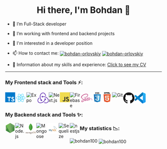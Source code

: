 <h1 align="center">Hi there, I'm Bohdan 👋</h1>

- 🌱 I’m Full-Stack developer
- 🔭 I’m working with frontend and backend projects
- 👯 I'm interested in a developer position

- 📫 How to contact me: <a target="_blank" rel="noopener noreferrer" href="https://www.linkedin.com/in/bohdan-orlovskiy/"><img align="center" src="https://www.vectorlogo.zone/logos/telegram/telegram-icon.svg" alt="bohdan-orlovskiy" height="30" width="30" /></a>
  <a target="_blank" rel="noopener noreferrer" href="https://www.linkedin.com/in/bohdan-orlovskiy/"><img align="center" src="https://www.vectorlogo.zone/logos/linkedin/linkedin-tile.svg" alt="bohdan-orlovskiy" height="30" width="30" /></a>

- 📄 Information about my skills and experience: <a target="blank" rel="noopener noreferrer" href="https://bohdan100.github.io/CV/">Сlick to see my CV</a>

---

### My Frontend stack and Tools ⚡:

<div>
<p dir="auto"><a target="_blank" rel="noopener noreferrer" href="https://www.typescriptlang.org/"><img align="left" alt="JavaScript" width="32px" src="https://raw.githubusercontent.com/github/explore/80688e429a7d4ef2fca1e82350fe8e3517d3494d/topics/typescript/typescript.png" style="max-width: 100%;"/></a></p>

<p dir="auto"><a target="_blank" rel="noopener noreferrer" href="https://reactjs.org/"><img align="left" alt="React" width="36px" src="https://raw.githubusercontent.com/github/explore/80688e429a7d4ef2fca1e82350fe8e3517d3494d/topics/react/react.png" style="max-width: 100%;"/></a></p>

<p dir="auto"><a target="_blank" rel="noopener noreferrer" href="https://docs.expo.dev/"><img align="left" alt="Expo" width="36px" src="https://www.vectorlogo.zone/logos/expoio/expoio-ar21.svg" style="max-width: 100%;"/></a></p>

<p dir="auto"><a target="_blank" rel="noopener noreferrer" href="https://redux.js.org"><img align="left" src="https://raw.githubusercontent.com/devicons/devicon/master/icons/redux/redux-original.svg" alt="Redux" width="36px" style="max-width: 100%;"/></a></p>

<p dir="auto"><a target="_blank" rel="noopener noreferrer" href="https://nextjs.org/docs"><img align="left" alt="Next.js" width="36px" src="https://encrypted-tbn0.gstatic.com/images?q=tbn:ANd9GcR2quKRX2nRdpil6la8wQNSyyPWo9rJ5PyAuA&usqp=CAU" style="max-width: 100%;"></a></p>

<p dir="auto"><a target="_blank" rel="noopener noreferrer" href="https://developer.mozilla.org/en-US/docs/Web/JavaScript"><img align="left" alt="JavaScript" width="32px" src="https://raw.githubusercontent.com/github/explore/80688e429a7d4ef2fca1e82350fe8e3517d3494d/topics/javascript/javascript.png" style="max-width: 100%;"/></a></p>

<p dir="auto"><a target="_blank" rel="noopener noreferrer" href="https://firebase.google.com/"><img align="left" alt="Firebase" width="36px" src="https://www.vectorlogo.zone/logos/firebase/firebase-icon.svg" style="max-width: 100%;"/></a></p>

<p dir="auto"><a target="_blank" rel="noopener noreferrer" href="https://sass-lang.com/documentation/"><img align="left" alt="Sass" width="36px" src="https://raw.githubusercontent.com/github/explore/80688e429a7d4ef2fca1e82350fe8e3517d3494d/topics/sass/sass.png" style="max-width: 100%;"/></a></p>

<p dir="auto"><a target="_blank" rel="noopener noreferrer" href="https://developer.mozilla.org/en-US/docs/Web/CSS"><img align="left" alt="CSS3" width="32px" src="https://raw.githubusercontent.com/github/explore/80688e429a7d4ef2fca1e82350fe8e3517d3494d/topics/css/css.png" style="max-width: 100%;"/></a></p>

<p dir="auto"><a target="_blank" rel="noopener noreferrer" href="https://developer.mozilla.org/en-US/docs/Web/HTML"><img align="left" alt="HTML5" width="32px" src="https://raw.githubusercontent.com/github/explore/80688e429a7d4ef2fca1e82350fe8e3517d3494d/topics/html/html.png" style="max-width: 100%;"/></a></p>

<p dir="auto"><a target="_blank" rel="noopener noreferrer" href="https://git-scm.com/doc"><img align="left" alt="Git" width="36px" src="https://www.vectorlogo.zone/logos/git-scm/git-scm-icon.svg" style="max-width: 100%;"/></a></p>

<p dir="auto"><a target="_blank" rel="noopener noreferrer" href="https://github.com"><img align="left" alt="GitHub" width="36px" src="https://raw.githubusercontent.com/github/explore/78df643247d429f6cc873026c0622819ad797942/topics/github/github.png" style="max-width: 100%;"/></a></p>

<p dir="auto"><a target="_blank" rel="noopener noreferrer" href="https://code.visualstudio.com/"><img alt="Visual Studio Code" width="36px" src="https://raw.githubusercontent.com/github/explore/80688e429a7d4ef2fca1e82350fe8e3517d3494d/topics/visual-studio-code/visual-studio-code.png" style="max-width: 100%;"/></a></p>
</div>

### My Backend stack and Tools ✨:

<div>
<p dir="auto"><a target="_blank" rel="noopener noreferrer" href="https://nodejs.org/en/docs"><img align="left" alt="Node.js" width="32px" src="https://raw.githubusercontent.com/github/explore/80688e429a7d4ef2fca1e82350fe8e3517d3494d/topics/nodejs/nodejs.png" style="max-width: 100%;"/></a></p>

<p dir="auto"><a target="_blank" rel="noopener noreferrer" href="https://nodejs.org/en/docs"><img align="left" alt="Node.js" width="32px" src="https://www.vectorlogo.zone/logos/expressjs/expressjs-icon.svg" style="max-width: 100%;"/></a></p>

<p dir="auto"><a target="_blank" rel="noopener noreferrer" href="https://www.mongodb.com/"><img align="left" alt="MongoDB" width="36px" src="https://raw.githubusercontent.com/devicons/devicon/master/icons/mongodb/mongodb-original-wordmark.svg" style="max-width: 100%;"/></a></p>

<p dir="auto"><a target="_blank" rel="noopener noreferrer" href="https://mongoosejs.com/docs/"><img align="left" alt="Mongoose" width="36px" src="https://mongoosejs.com/docs/images/mongoose5_62x30_transparent.png" style="max-width: 100%;"/></a></p>

<p dir="auto"><a target="_blank" rel="noopener noreferrer" href="https://mariadb.com/kb/en/documentation/"><img align="left" alt="MySQL" width="36px" src="https://raw.githubusercontent.com/github/explore/80688e429a7d4ef2fca1e82350fe8e3517d3494d/topics/mysql/mysql.png" /></a></p>

<p dir="auto"><a target="_blank" rel="noopener noreferrer" href="https://sequelize.org/docs/v6/getting-started/"><img align="left" alt="Sequelize" width="36px" src="https://www.vectorlogo.zone/logos/sequelizejs/sequelizejs-icon.svg" /></a></p>

<p dir="auto"><a target="_blank" rel="noopener noreferrer" href="https://docs.nestjs.com/"><img align="left" alt="nestjs" width="32px" src="https://docs.nestjs.com/assets/logo-small.svg" style="max-width: 100%;"></a></p>
<p></p>
</div>

### My statistics 📉:

<div>
<p><img align="left" src="https://github-readme-stats.vercel.app/api/top-langs?username=bohdan100&show_icons=true&locale=en&layout=compact" alt="bohdan100" /></p>

<p>&nbsp;<img align="center" src="https://github-readme-stats.vercel.app/api?username=bohdan100&show_icons=true&locale=en" alt="bohdan100" /></p>
</div>

<!-- + <p dir="auto"><a target="_blank" rel="noopener noreferrer" href="https://tailwindcss.com/"><img align="left" alt="Tailwind" width="36px" src="https://www.vectorlogo.zone/logos/tailwindcss/tailwindcss-icon.svg" style="max-width: 100%;"/></a></p> -->
